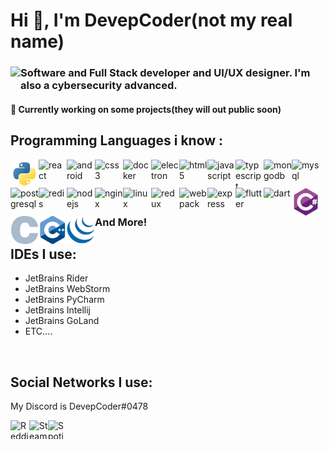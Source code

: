 <h1>Hi 👋, I'm DevepCoder(not my real name)</h1>
<h3>Software and Full Stack developer  <img src="https://i.imgur.com/uoimZSJ.gif" height="30" /> and UI/UX designer. I'm also a cybersecurity advanced.</h3>
<h4>🔭 Currently working on some projects(they will out public soon)
<style>
 img { float: left; }
</style>
<h2>Programming Languages i know :</h2><img src="https://raw.githubusercontent.com/devicons/devicon/master/icons/python/python-original.svg" alt="python" width="45" height="45"/><img src="https://devicons.github.io/devicon/devicon.git/icons/react/react-original-wordmark.svg" alt="react" width="45" height="45"/><img src="https://devicons.github.io/devicon/devicon.git/icons/android/android-original-wordmark.svg" alt="android" width="45" height="45"/><img src="https://devicons.github.io/devicon/devicon.git/icons/css3/css3-original-wordmark.svg" alt="css3" width="45" height="45"/> <img src="https://devicons.github.io/devicon/devicon.git/icons/docker/docker-original-wordmark.svg" alt="docker" width="45" height="45"/><img src="https://devicons.github.io/devicon/devicon.git/icons/electron/electron-original.svg" alt="electron" width="45" height="45"/><img src="https://devicons.github.io/devicon/devicon.git/icons/html5/html5-original-wordmark.svg" alt="html5" width="45" height="45"/><img src="https://devicons.github.io/devicon/devicon.git/icons/javascript/javascript-original.svg" alt="javascript" width="45" height="45"/><img src="https://devicons.github.io/devicon/devicon.git/icons/typescript/typescript-original.svg" alt="typescript" width="45" height="45"/><img src="https://devicons.github.io/devicon/devicon.git/icons/mongodb/mongodb-original-wordmark.svg" alt="mongodb" width="45" height="45"/><img src="https://devicons.github.io/devicon/devicon.git/icons/mysql/mysql-original-wordmark.svg" alt="mysql" width="45" height="45"/><img src="https://devicons.github.io/devicon/devicon.git/icons/postgresql/postgresql-original-wordmark.svg" alt="postgresql" width="45" height="45"/><img src="https://devicons.github.io/devicon/devicon.git/icons/redis/redis-original-wordmark.svg" alt="redis" width="45" height="45"/><img src="https://devicons.github.io/devicon/devicon.git/icons/nodejs/nodejs-original-wordmark.svg" alt="nodejs" width="45" height="45"/><img src="https://devicons.github.io/devicon/devicon.git/icons/nginx/nginx-original.svg" alt="nginx" width="45" height="45"/><img src="https://devicons.github.io/devicon/devicon.git/icons/linux/linux-original.svg" alt="linux" width="45" height="45"/><img src="https://devicons.github.io/devicon/devicon.git/icons/redux/redux-original.svg" alt="redux" width="45" height="45"/><img src="https://devicons.github.io/devicon/devicon.git/icons/webpack/webpack-original.svg" alt="webpack" width="45" height="45"/><img src="https://devicons.github.io/devicon/devicon.git/icons/express/express-original-wordmark.svg" alt="express" width="45" height="45"/><img src="https://cdn.jsdelivr.net/npm/simple-icons@3.1.0/icons/flutter.svg" alt="flutter" width="45" height="45"/> <img src="https://cdn.jsdelivr.net/npm/simple-icons@3.1.0/icons/dart.svg" alt="dart" width="45" height="45"/><img src="https://raw.githubusercontent.com/devicons/devicon/master/icons/csharp/csharp-original.svg" alt="C#" height="45"/><img src="https://raw.githubusercontent.com/devicons/devicon/master/icons/c/c-original.svg" alt="C" width="45" height="45"/><img src="https://raw.githubusercontent.com/devicons/devicon/master/icons/cplusplus/cplusplus-original.svg" alt="C++" height="45"/><img src="https://raw.githubusercontent.com/devicons/devicon/master/icons/jquery/jquery-plain.svg" alt="JQuery.js" height="45"/> <br><h3> And More!</h3>

<h2>IDEs I use: </h2>
<ul>
 <li>JetBrains Rider</li>
 <li>JetBrains WebStorm</li>
 <li>JetBrains PyCharm</li>
 <li>JetBrains Intellij</li>
 <li>JetBrains GoLand</li>
 <li>ETC....</li>
</ul>
<br>


<h2>Social Networks I use:</h2>

<p>My Discord is DevepCoder#0478</p>
<img src="https://discord.com/assets/3abe9ce5a00cc24bd8aae04bf5968f4c.png" onclick="window.open('https://steamcommunity.com/profiles/76561199019160534', '_blank')" height="30px" alt="Reddit" width="30px"/><img src="https://discord.com/assets/f09c1c70a67ceaaeb455d163f3f9cbb8.png" alt="Steam" onclick="window.open('https://www.reddit.com/u/DevepCoder', '_blank')" height="30px" width="30px"/><img src="https://discord.com/assets/f0655521c19c08c4ea4e508044ec7d8c.png" alt="Spotify" onclick="window.open('https://open.spotify.com/user/dex5dx0rsr4vcx3oqs0ip2hlw', '_blank')" height="30px" width="30px"/>
